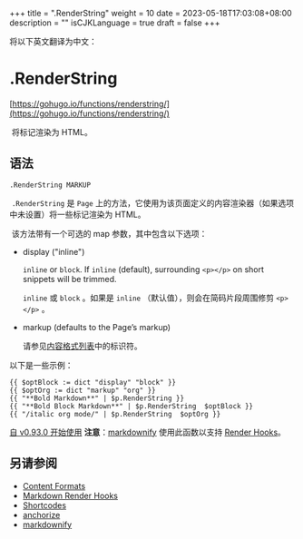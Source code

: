 +++
title = ".RenderString"
weight = 10
date = 2023-05-18T17:03:08+08:00
description = ""
isCJKLanguage = true
draft = false
+++

将以下英文翻译为中文：
# .RenderString

[https://gohugo.io/functions/renderstring/](https://gohugo.io/functions/renderstring/)

​	将标记渲染为 HTML。  

## 语法

```
.RenderString MARKUP
```

​	`.RenderString`  是  `Page`  上的方法，它使用为该页面定义的内容渲染器（如果选项中未设置）将一些标记渲染为 HTML。  

​	该方法带有一个可选的 map 参数，其中包含以下选项：  

- display ("inline")

  `inline` or `block`. If `inline` (default), surrounding `<p></p>` on short snippets will be trimmed.

  `inline`  或  `block` 。如果是  `inline` （默认值），则会在简码片段周围修剪  `<p></p>` 。  

- markup (defaults to the Page’s markup)

  请参见[内容格式列表](https://gohugo.io/content-management/formats/#list-of-content-formats)中的标识符。 

以下是一些示例：

```go-html-template
{{ $optBlock := dict "display" "block" }}
{{ $optOrg := dict "markup" "org" }}
{{ "**Bold Markdown**" | $p.RenderString }}
{{ "**Bold Block Markdown**" | $p.RenderString  $optBlock }}
{{ "/italic org mode/" | $p.RenderString  $optOrg }}
```

[自 v0.93.0 开始使用](https://github.com/gohugoio/hugo/releases/tag/v0.93.0) **注意**：[markdownify](https://gohugo.io/functions/markdownify/) 使用此函数以支持 [Render Hooks](https://gohugo.io/getting-started/configuration-markup/#markdown-render-hooks)。 

## 另请参阅

- [Content Formats](https://gohugo.io/content-management/formats/)
- [Markdown Render Hooks](https://gohugo.io/templates/render-hooks/)
- [Shortcodes](https://gohugo.io/content-management/shortcodes/)
- [anchorize](https://gohugo.io/functions/anchorize/)
- [markdownify](https://gohugo.io/functions/markdownify/)
